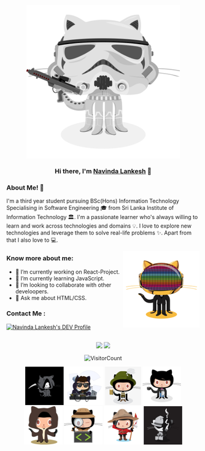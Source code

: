 <div align="center">
<img align="center" alt="GIF" height="400px" src="https://github.com/paradocx96/paradocx96/blob/main/images/stormtroopocat.png" />

### Hi there, I'm [Navinda Lankesh](https://github.com/paradocx96) 👋
</div>

### About Me! 🤩 &nbsp;

I'm a third year student pursuing BSc(Hons) Information Technology Specialising in Software Engineering 🎓 from Sri Lanka Institute of Information Technology 🏛. I'm a passionate learner who's always willing to learn and work across technologies and domains 💡. I love to explore new technologies and leverage them to solve real-life problems ✨. Apart from that I also love to 💻. 

<img align="right" height="200" width="200" alt="GIF" src="https://github.com/paradocx96/paradocx96/blob/main/images/daftpunktocat-guy.gif" />

### Know more about me:
- 🔭 I’m currently working on React-Project.
- 🌱 I’m currently learning JavaScript.
- 👯 I’m looking to collaborate with other develoopers.
- 💬 Ask me about HTML/CSS.

### Contact Me :
<a href="https://dev.to/paradocx96">
  <img src="https://d2fltix0v2e0sb.cloudfront.net/dev-badge.svg" alt="Navinda Lankesh's DEV Profile" height="30" width="30">
</a>
<br />
<br />

<div align="center">
<p>
<img width="50%" src="https://github-readme-stats.vercel.app/api?username=paradocx96&bg_color=30,e96443,904e95&title_color=fff&text_color=fff&include_all_commits=true" />
<img width="42%" src="https://github-readme-stats.anuraghazra1.vercel.app/api/top-langs/?username=paradocx96&layout=compact&bg_color=30,e96443,904e95&title_color=fff&text_color=fff" />
</p>


![VisitorCount](https://profile-counter.glitch.me/{paradocx96}/count.svg)

</div>

<p align="center">
  <img src="https://github.com/paradocx96/paradocx96/blob/main/images/grim-repo.jpg" height="100px">
  <img src="https://github.com/paradocx96/paradocx96/blob/main/images/catstello.png" height="100px">
  <img src="https://github.com/paradocx96/paradocx96/blob/main/images/543-5431552_oktobercat-github-octocat.png" height="100px">
  <img src="https://github.com/paradocx96/paradocx96/blob/main/images/codercat.jpg" height="100px">
  <img src="https://github.com/paradocx96/paradocx96/blob/main/images/dcef3abedf0e0761203aaeb85886a6f3.jpg" height="100px">
  <img src="https://github.com/paradocx96/paradocx96/blob/main/images/inspectocat.jpg" height="100px">
  <img src="https://github.com/paradocx96/paradocx96/blob/main/images/mountietocat.png" height="100px">
  <img src="https://github.com/paradocx96/paradocx96/blob/main/images/privateinvestocat.jpg" height="100px">  
 </p>


<!--
**paradocx96/paradocx96** is a ✨ _special_ ✨ repository because its `README.md` (this file) appears on your GitHub profile.

[![Navinda Lankesh's DEV Profile](https://d2fltix0v2e0sb.cloudfront.net/dev-badge.svg)](https://dev.to/paradocx96)

![github stats](https://github-readme-stats.vercel.app/api?username=paradocx96&bg_color=30,e96443,904e95&title_color=fff&text_color=fff&include_all_commits=true)

![github stats](https://github-readme-stats.anuraghazra1.vercel.app/api/top-langs/?username=paradocx96&layout=compact&bg_color=30,e96443,904e95&title_color=fff&text_color=fff)

Here are some ideas to get you started:

- 🔭 I’m currently working on ...
- 🌱 I’m currently learning ...
- 👯 I’m looking to collaborate on ...
- 🤔 I’m looking for help with ...
- 💬 Ask me about ...
- 📫 How to reach me: ...
- 😄 Pronouns: ...
- ⚡ Fun fact: ...

![github stats](https://github-readme-stats.vercel.app/api?username=paradocx96&theme=blueberry)

![1](https://github-readme-stats.vercel.app/api/top-langs/?username=paradocx96&theme=blue-green)

![github stats](https://github-readme-stats.vercel.app/api?username=paradocx96&show_icons=true&include_all_commits=true&theme=radical)

![1](https://github-readme-stats.anuraghazra1.vercel.app/api/top-langs/?username=paradocx96&layout=compact&theme=radical)

<img width="60%" src="https://github-readme-stats.vercel.app/api?username=paradocx96&show_icons=true&include_all_commits=true&theme=radical" />

**Visitors Count**
-->
